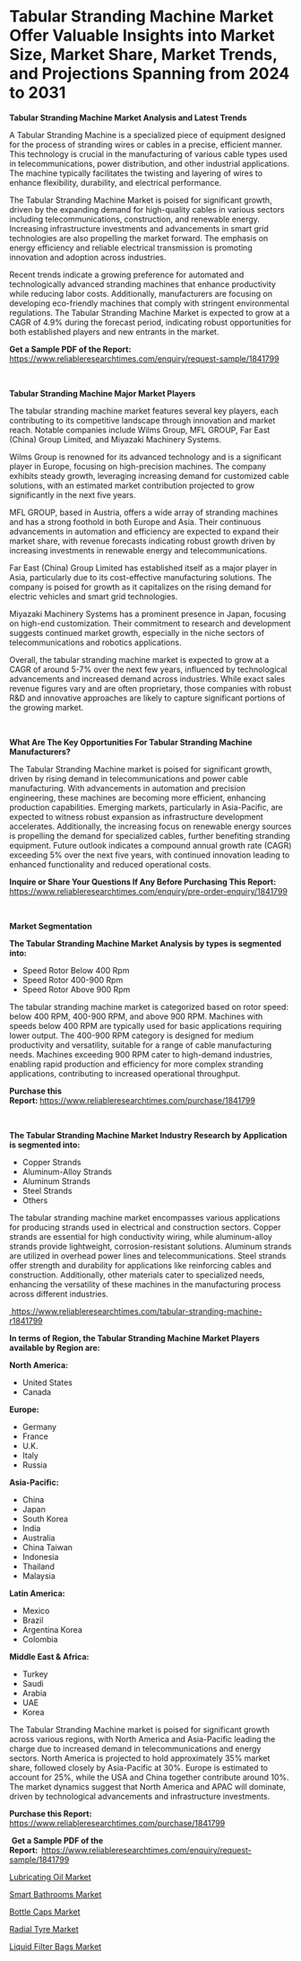<p><h1>Tabular Stranding Machine Market Offer Valuable Insights into Market Size, Market Share, Market Trends, and Projections Spanning from 2024 to 2031</h1></p><p><strong>Tabular Stranding Machine Market Analysis and Latest Trends</strong></p>
<p><p>A Tabular Stranding Machine is a specialized piece of equipment designed for the process of stranding wires or cables in a precise, efficient manner. This technology is crucial in the manufacturing of various cable types used in telecommunications, power distribution, and other industrial applications. The machine typically facilitates the twisting and layering of wires to enhance flexibility, durability, and electrical performance.</p><p>The Tabular Stranding Machine Market is poised for significant growth, driven by the expanding demand for high-quality cables in various sectors including telecommunications, construction, and renewable energy. Increasing infrastructure investments and advancements in smart grid technologies are also propelling the market forward. The emphasis on energy efficiency and reliable electrical transmission is promoting innovation and adoption across industries.</p><p>Recent trends indicate a growing preference for automated and technologically advanced stranding machines that enhance productivity while reducing labor costs. Additionally, manufacturers are focusing on developing eco-friendly machines that comply with stringent environmental regulations. The Tabular Stranding Machine Market is expected to grow at a CAGR of 4.9% during the forecast period, indicating robust opportunities for both established players and new entrants in the market.</p></p>
<p><strong>Get a Sample PDF of the Report:&nbsp;</strong> <a href="https://www.reliableresearchtimes.com/enquiry/request-sample/1841799?utm_campaign=1559&utm_medium=2&utm_source=Github&utm_content=ia&utm_term=16102024&utm_id=tabular-stranding-machine">https://www.reliableresearchtimes.com/enquiry/request-sample/1841799</a></p>
<p>&nbsp;</p>
<p><strong>Tabular Stranding Machine Major Market Players</strong></p>
<p><p>The tabular stranding machine market features several key players, each contributing to its competitive landscape through innovation and market reach. Notable companies include Wilms Group, MFL GROUP, Far East (China) Group Limited, and Miyazaki Machinery Systems.</p><p>Wilms Group is renowned for its advanced technology and is a significant player in Europe, focusing on high-precision machines. The company exhibits steady growth, leveraging increasing demand for customized cable solutions, with an estimated market contribution projected to grow significantly in the next five years.</p><p>MFL GROUP, based in Austria, offers a wide array of stranding machines and has a strong foothold in both Europe and Asia. Their continuous advancements in automation and efficiency are expected to expand their market share, with revenue forecasts indicating robust growth driven by increasing investments in renewable energy and telecommunications.</p><p>Far East (China) Group Limited has established itself as a major player in Asia, particularly due to its cost-effective manufacturing solutions. The company is poised for growth as it capitalizes on the rising demand for electric vehicles and smart grid technologies.</p><p>Miyazaki Machinery Systems has a prominent presence in Japan, focusing on high-end customization. Their commitment to research and development suggests continued market growth, especially in the niche sectors of telecommunications and robotics applications.</p><p>Overall, the tabular stranding machine market is expected to grow at a CAGR of around 5-7% over the next few years, influenced by technological advancements and increased demand across industries. While exact sales revenue figures vary and are often proprietary, those companies with robust R&D and innovative approaches are likely to capture significant portions of the growing market.</p></p>
<p>&nbsp;</p>
<p><strong>What Are The Key Opportunities For Tabular Stranding Machine Manufacturers?</strong></p>
<p><p>The Tabular Stranding Machine market is poised for significant growth, driven by rising demand in telecommunications and power cable manufacturing. With advancements in automation and precision engineering, these machines are becoming more efficient, enhancing production capabilities. Emerging markets, particularly in Asia-Pacific, are expected to witness robust expansion as infrastructure development accelerates. Additionally, the increasing focus on renewable energy sources is propelling the demand for specialized cables, further benefiting stranding equipment. Future outlook indicates a compound annual growth rate (CAGR) exceeding 5% over the next five years, with continued innovation leading to enhanced functionality and reduced operational costs.</p></p>
<p><strong>Inquire or Share Your Questions If Any Before Purchasing This Report:</strong> <a href="https://www.reliableresearchtimes.com/enquiry/pre-order-enquiry/1841799?utm_campaign=1559&utm_medium=2&utm_source=Github&utm_content=ia&utm_term=16102024&utm_id=tabular-stranding-machine">https://www.reliableresearchtimes.com/enquiry/pre-order-enquiry/1841799</a></p>
<p>&nbsp;</p>
<p><strong>Market Segmentation</strong></p>
<p><strong>The Tabular Stranding Machine Market Analysis by types is segmented into:</strong></p>
<p><ul><li>Speed Rotor Below 400 Rpm</li><li>Speed Rotor 400-900 Rpm</li><li>Speed Rotor Above 900 Rpm</li></ul></p>
<p><p>The tabular stranding machine market is categorized based on rotor speed: below 400 RPM, 400-900 RPM, and above 900 RPM. Machines with speeds below 400 RPM are typically used for basic applications requiring lower output. The 400-900 RPM category is designed for medium productivity and versatility, suitable for a range of cable manufacturing needs. Machines exceeding 900 RPM cater to high-demand industries, enabling rapid production and efficiency for more complex stranding applications, contributing to increased operational throughput.</p></p>
<p><strong>Purchase this Report:&nbsp;</strong><a href="https://www.reliableresearchtimes.com/purchase/1841799?utm_campaign=1559&utm_medium=2&utm_source=Github&utm_content=ia&utm_term=16102024&utm_id=tabular-stranding-machine">https://www.reliableresearchtimes.com/purchase/1841799</a></p>
<p>&nbsp;</p>
<p><strong>The Tabular Stranding Machine Market Industry Research by Application is segmented into:</strong></p>
<p><ul><li>Copper Strands</li><li>Aluminum-Alloy Strands</li><li>Aluminum Strands</li><li>Steel Strands</li><li>Others</li></ul></p>
<p><p>The tabular stranding machine market encompasses various applications for producing strands used in electrical and construction sectors. Copper strands are essential for high conductivity wiring, while aluminum-alloy strands provide lightweight, corrosion-resistant solutions. Aluminum strands are utilized in overhead power lines and telecommunications. Steel strands offer strength and durability for applications like reinforcing cables and construction. Additionally, other materials cater to specialized needs, enhancing the versatility of these machines in the manufacturing process across different industries.</p></p>
<p><a href="https://www.reliableresearchtimes.com/tabular-stranding-machine-r1841799?utm_campaign=1559&utm_medium=2&utm_source=Github&utm_content=ia&utm_term=16102024&utm_id=tabular-stranding-machine">&nbsp;https://www.reliableresearchtimes.com/tabular-stranding-machine-r1841799</a></p>
<p><strong>In terms of Region, the Tabular Stranding Machine Market Players available by Region are:</strong></p>
<p>
    <p> <strong> North America: </strong>
        <ul>
            <li>United States</li>
            <li>Canada</li>
        </ul>
        </p> 
    <p> <strong> Europe: </strong>
        <ul>
            <li>Germany</li>
            <li>France</li>
            <li>U.K.</li>
            <li>Italy</li>
            <li>Russia</li>
        </ul>
        </p> 
    <p> <strong> Asia-Pacific: </strong>
        <ul>
            <li>China</li>
            <li>Japan</li>
            <li>South Korea</li>
            <li>India</li>
            <li>Australia</li>
            <li>China Taiwan</li>
            <li>Indonesia</li>
            <li>Thailand</li>
            <li>Malaysia</li>
        </ul>
        </p> 
    <p> <strong> Latin America: </strong>
        <ul>
            <li>Mexico</li>
            <li>Brazil</li>
            <li>Argentina Korea</li>
            <li>Colombia</li>
        </ul>
        </p> 
    <p> <strong> Middle East & Africa: </strong>
        <ul>
            <li>Turkey</li>
            <li>Saudi</li>
            <li>Arabia</li>
            <li>UAE</li>
            <li>Korea</li>
        </ul>
    </p>
    </p>
<p><p>The Tabular Stranding Machine market is poised for significant growth across various regions, with North America and Asia-Pacific leading the charge due to increased demand in telecommunications and energy sectors. North America is projected to hold approximately 35% market share, followed closely by Asia-Pacific at 30%. Europe is estimated to account for 25%, while the USA and China together contribute around 10%. The market dynamics suggest that North America and APAC will dominate, driven by technological advancements and infrastructure investments.</p></p>
<p><strong>Purchase this Report: </strong><a href="https://www.reliableresearchtimes.com/purchase/1841799?utm_campaign=1559&utm_medium=2&utm_source=Github&utm_content=ia&utm_term=16102024&utm_id=tabular-stranding-machine">https://www.reliableresearchtimes.com/purchase/1841799</a></p>
<p>&nbsp;<strong>Get a Sample PDF of the Report:&nbsp;&nbsp;</strong><a href="https://www.reliableresearchtimes.com/enquiry/request-sample/1841799?utm_campaign=1559&utm_medium=2&utm_source=Github&utm_content=ia&utm_term=16102024&utm_id=tabular-stranding-machine">https://www.reliableresearchtimes.com/enquiry/request-sample/1841799</a></p>
<p><strong></strong></p>
<p><p><a href="https://www.linkedin.com/pulse/digital-transformation-lubricating-oil-industry-market-fwvrc?utm_campaign=1559&utm_medium=2&utm_source=Github&utm_content=ia&utm_term=16102024&utm_id=tabular-stranding-machine">Lubricating Oil Market</a></p><p><a href="https://issuu.com/reportprime-2/docs/smart-bathrooms-market-size-2030.pp_ad5b390e3b45d9?utm_campaign=1559&utm_medium=2&utm_source=Github&utm_content=ia&utm_term=16102024&utm_id=tabular-stranding-machine">Smart Bathrooms Market</a></p><p><a href="https://www.linkedin.com/pulse/bottle-caps-market-growth-segmentation-regional-analysis--eintc?utm_campaign=1559&utm_medium=2&utm_source=Github&utm_content=ia&utm_term=16102024&utm_id=tabular-stranding-machine">Bottle Caps Market</a></p><p><a href="https://www.linkedin.com/pulse/investment-opportunities-radial-tyre-sector-risk-analysis-roi-edyrf?utm_campaign=1559&utm_medium=2&utm_source=Github&utm_content=ia&utm_term=16102024&utm_id=tabular-stranding-machine">Radial Tyre Market</a></p><p><a href="https://www.linkedin.com/pulse/exploring-liquid-filter-bags-market-dynamics-global-trends-xy77c?utm_campaign=1559&utm_medium=2&utm_source=Github&utm_content=ia&utm_term=16102024&utm_id=tabular-stranding-machine">Liquid Filter Bags Market</a></p></p>